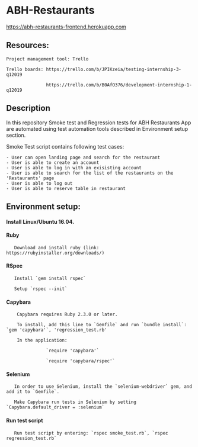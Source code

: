# ABH-Restaurants
https://abh-restaurants-frontend.herokuapp.com
## Resources:


    Project management tool: Trello

    Trello boards: https://trello.com/b/JPIKzeia/testing-internship-3-q12019
    
                   https://trello.com/b/B0AfO376/development-internship-1-q12019
    
## Description

In this repository Smoke test and Regression tests for ABH Restaurants App are automated using test automation tools described in Environment setup section.

Smoke Test script contains following test cases: 

    - User can open landing page and search for the restaurant 
    - User is able to create an account
    - User is able to log in with an exisisting account
    - User is able to search for the list of the restaurants on the 'Restaurants' page
    - User is able to log out
    - User is able to reserve table in restaurant


## Environment setup: 

#### Install Linux/Ubuntu 16.04.

#### Ruby  
          
       Download and install ruby (link: https://rubyinstaller.org/downloads/)

#### RSpec

       Install `gem install rspec`

       Setup `rspec --init`
       
#### Capybara 
            
        Capybara requires Ruby 2.3.0 or later. 

        To install, add this line to `Gemfile` and run `bundle install`:  `gem 'capybara'`, 'regression_test.rb'

        In the application:

                   `require 'capybara'`
                   
                   `require 'capybara/rspec'`


#### Selenium
     
       In order to use Selenium, install the `selenium-webdriver` gem, and add it to `Gemfile`.
       
       Make Capybara run tests in Selenium by setting `Capybara.default_driver = :selenium`
       
              
          
#### Run test script

       Run test script by entering: `rspec smoke_test.rb`, `rspec regression_test.rb`
